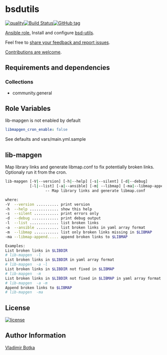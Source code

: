# bsdutils

[![quality](https://img.shields.io/ansible/quality/27910)](https://galaxy.ansible.com/vbotka/bsdutils)[![Build Status](https://travis-ci.org/vbotka/ansible-bsdutils.svg?branch=master)](https://travis-ci.org/vbotka/ansible-bsdutils)[![GitHub tag](https://img.shields.io/github/v/tag/vbotka/ansible-bsdutils)](https://github.com/vbotka/ansible-bsdutils/tags)

[Ansible role.](https://galaxy.ansible.com/vbotka/bsdutils/) Install and configure [bsd-utils](https://github.com/vbotka/bsd-utils).

Feel free to [share your feedback and report issues](https://github.com/vbotka/bsdutils/issues).

[Contributions are welcome](https://github.com/firstcontributions/first-contributions).


## Requirements and dependencies

### Collections

* community.general


## Role Variables

lib-mapgen is not enabled by default

```yaml
libmapgen_cron_enable: false
```

See defaults and vars/main.yml.sample


## lib-mapgen

Map library links and generate libmap.conf to fix potentially broken links. Optionaly run it from the cron.

```bash
lib-mapgen [-V|--version] [-h|--help] [-s|--silent] [-d|--debug]
           [-l|--list] [-a|--ansible] [-m| --libmap] [-ma|--libmap-append]
	              -- Map library links and generate libmap.conf

where:
-V  --version .......... print version
-h  --help ............. show this help
-s  --silent ........... print errors only
-d  --debug ............ print debug output
-l  --list ............. list broken links
-a  --ansible .......... list broken links in yaml array format
-m  --libmap ........... list only broken links missing in $LIBMAP
-ma --libmap-append..... append broken links to $LIBMAP

Examples:
List broken links in $LIBDIR
# lib-mapgen  -l
List broken links in $LIBDIR in yaml array format
# lib-mapgen  -a -l
List broken links in $LIBDIR not fixed in $LIBMAP
# lib-mapgen  -m
List broken links in $LIBDIR not fixed in $LIBMAP in yaml array format
# lib-mapgen  -a -m
Append broken links to $LIBMAP
# lib-mapgen  -ma
```


## License

[![license](https://img.shields.io/badge/license-BSD-red.svg)](https://www.freebsd.org/doc/en/articles/bsdl-gpl/article.html)


## Author Information

[Vladimir Botka](https://botka.info)
